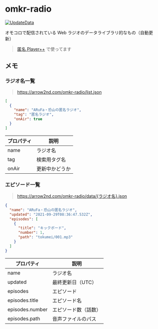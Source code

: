 # omkr-radio

[![UpdateData](https://github.com/arrow2nd/omkr-radio/actions/workflows/updateData.yaml/badge.svg)](https://github.com/arrow2nd/omkr-radio/actions/workflows/updateData.yaml)

オモコロで配信されている Web ラジオのデータライブラリ的なもの（自動更新）

> [匿名 Player++](https://github.com/arrow2nd/tokumei-player-pp) で使ってます

## メモ

### ラジオ名一覧

> https://arrow2nd.com/omkr-radio/list.json

```json
[
  {
    "name": "ARuFa・恐山の匿名ラジオ",
    "tag": "匿名ラジオ",
    "onAir": true
  }
]
```

| プロパティ | 説明           |
| ---------- | -------------- |
| name       | ラジオ名       |
| tag        | 検索用タグ名   |
| onAir      | 更新中かどうか |

### エピソード一覧

> https://arrow2nd.com/omkr-radio/data/{ラジオ名}.json

```json
{
  "name": "ARuFa・恐山の匿名ラジオ",
  "updated": "2021-09-29T08:36:47.532Z",
  "episodes": [
    {
      "title": "キックボード",
      "number": 1,
      "path": "tokumei/001.mp3"
    }
  ]
}
```

| プロパティ      | 説明                 |
| --------------- | -------------------- |
| name            | ラジオ名             |
| updated         | 最終更新日（UTC）    |
| episodes        | エピソード           |
| episodes.title  | エピソード名         |
| episodes.number | エピソード数（話数） |
| episodes.path   | 音声ファイルのパス   |
